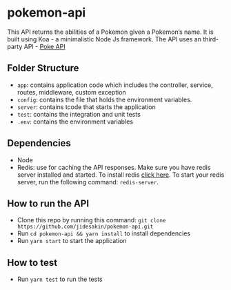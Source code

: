 # pokemon-api
This API returns the abilities of a Pokemon given a Pokemon’s name. It is built using Koa - a minimalistic Node Js framework.
The API uses an third-party API -  [Poke API](http://pokeapi.co)

## Folder Structure
- `app`: contains application code which includes the controller, service, routes, middleware, custom exception
- `config`: contains the file that holds the environment variables.
- `server`: contains tcode that starts the application
- `test`: contains the integration and unit tests
- `.env`: contains the environment variables


## Dependencies
- Node
- Redis: use for caching the API responses. Make sure you have redis server installed and started. To install redis [click here](https://redis.io/topics/quickstart). To start your redis server, run the following command: `redis-server`.


## How to run the API

- Clone this repo by running this command: `git clone https://github.com/jidesakin/pokemon-api.git`
- Run `cd pokemon-api && yarn install` to install dependencies
- Run `yarn start` to start the application


## How to test
- Run `yarn test` to run the tests

